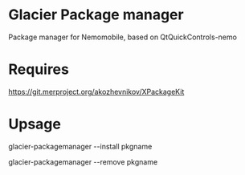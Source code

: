 Glacier Package manager
====================
Package manager for Nemomobile, based on QtQuickControls-nemo

# Requires
https://git.merproject.org/akozhevnikov/XPackageKit

# Upsage
glacier-packagemanager --install pkgname

glacier-packagemanager --remove pkgname
